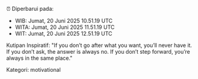 ⏰ Diperbarui pada:
- WIB: Jumat, 20 Juni 2025 10.51.19 UTC
- WITA: Jumat, 20 Juni 2025 11.51.19 UTC
- WIT: Jumat, 20 Juni 2025 12.51.19 UTC

Kutipan Inspiratif:
"If you don’t go after what you want, you’ll never have it. If you don’t ask, the answer is always no. If you don’t step forward, you’re always in the same place."


Kategori: motivational

